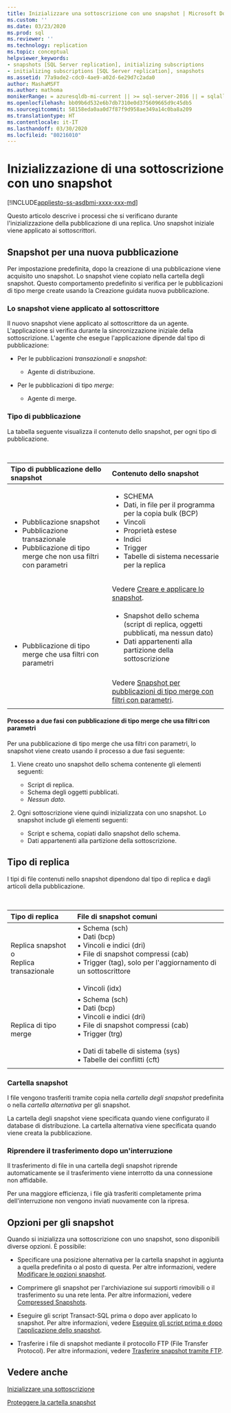 ```yaml
---
title: Inizializzare una sottoscrizione con uno snapshot | Microsoft Docs
ms.custom: ''
ms.date: 03/23/2020
ms.prod: sql
ms.reviewer: ''
ms.technology: replication
ms.topic: conceptual
helpviewer_keywords:
- snapshots [SQL Server replication], initializing subscriptions
- initializing subscriptions [SQL Server replication], snapshots
ms.assetid: 77a9ade2-cdc0-4ae9-a02d-6e29d7c2ada0
author: MashaMSFT
ms.author: mathoma
monikerRange: = azuresqldb-mi-current || >= sql-server-2016 || = sqlallproducts-allversions
ms.openlocfilehash: bb09b6d532e6b7db7310e0d375609665d9c45db5
ms.sourcegitcommit: 58158eda0aa0d7f87f9d958ae349a14c0ba8a209
ms.translationtype: HT
ms.contentlocale: it-IT
ms.lasthandoff: 03/30/2020
ms.locfileid: "80216010"
---
```

# <a name="initialize-a-subscription-with-a-snapshot"></a>Inizializzazione di una sottoscrizione con uno snapshot

[!INCLUDE[appliesto-ss-asdbmi-xxxx-xxx-md](../../includes/appliesto-ss-asdbmi-xxxx-xxx-md.md)]

Questo articolo descrive i processi che si verificano durante l'inizializzazione della pubblicazione di una replica. Uno snapshot iniziale viene applicato ai sottoscrittori.

## <a name="snapshot-for-a-new-publication"></a>Snapshot per una nuova pubblicazione

Per impostazione predefinita, dopo la creazione di una pubblicazione viene acquisito uno snapshot.
Lo snapshot viene copiato nella cartella degli snapshot. Questo comportamento predefinito si verifica per le pubblicazioni di tipo merge create usando la Creazione guidata nuova pubblicazione.

### <a name="snapshot-is-applied-to-subscriber"></a>Lo snapshot viene applicato al sottoscrittore

Il nuovo snapshot viene applicato al sottoscrittore da un agente. L'applicazione si verifica durante la sincronizzazione iniziale della sottoscrizione. L'agente che esegue l'applicazione dipende dal tipo di pubblicazione:

- Per le pubblicazioni _transazionali_ e _snapshot_:
  - Agente di distribuzione.

- Per le pubblicazioni di tipo _merge_:
  - Agente di merge.

### <a name="type-of-publication"></a>Tipo di pubblicazione

La tabella seguente visualizza il contenuto dello snapshot, per ogni tipo di pubblicazione.

&nbsp;

| Tipo di pubblicazione dello snapshot | Contenuto dello snapshot |
| :---------------------------------------- | :----------------------- |
| <ul> <li>Pubblicazione snapshot</li> <li>Pubblicazione transazionale</li> <li>Pubblicazione di tipo merge che non usa filtri con parametri</li> </ul> | <ul> <li>SCHEMA</li> <li>Dati, in file per il programma per la copia bulk (BCP)</li> <li>Vincoli</li> <li>Proprietà estese</li> <li>Indici</li> <li>Trigger</li> <li>Tabelle di sistema necessarie per la replica</li> </ul> <br/>Vedere [Creare e applicare lo snapshot](../../relational-databases/replication/create-and-apply-the-initial-snapshot.md). |
| <ul> <li>Pubblicazione di tipo merge che usa filtri con parametri</li> </ul> | <ul> <li>Snapshot dello schema (script di replica, oggetti pubblicati, ma nessun dato)</li> <li>Dati appartenenti alla partizione della sottoscrizione</li> </ul> <br/>Vedere [Snapshot per pubblicazioni di tipo merge con filtri con parametri](../../relational-databases/replication/create-a-snapshot-for-a-merge-publication-with-parameterized-filters.md). |
| | |

#### <a name="two-part-process-with-merge-publication-that-uses-parameterized-filters"></a>Processo a due fasi con pubblicazione di tipo merge che usa filtri con parametri

Per una pubblicazione di tipo merge che usa filtri con parametri, lo snapshot viene creato usando il processo a due fasi seguente:

1. Viene creato uno snapshot dello schema contenente gli elementi seguenti:
   - Script di replica.
   - Schema degli oggetti pubblicati.
   - _Nessun dato._

2. Ogni sottoscrizione viene quindi inizializzata con uno snapshot. Lo snapshot include gli elementi seguenti:
   - Script e schema, copiati dallo snapshot dello schema.
   - Dati appartenenti alla partizione della sottoscrizione.

## <a name="type-of-replication"></a>Tipo di replica

I tipi di file contenuti nello snapshot dipendono dal tipo di replica e dagli articoli della pubblicazione.

&nbsp;

| Tipo di replica | File di snapshot comuni |
| :------------------ | :-------------------- |
| Replica snapshot o<br/>Replica transazionale | &bullet; Schema (sch) <br/>&bullet; Dati (bcp) <br/>&bullet; Vincoli e indici (dri) <br/>&bullet; File di snapshot compressi (cab) <br/>&bullet; Trigger (tag), solo per l'aggiornamento di un sottoscrittore <br/><br/>&bullet; Vincoli (idx) |
| Replica di tipo merge                                      | &bullet; Schema (sch) <br/>&bullet; Dati (bcp) <br/>&bullet; Vincoli e indici (dri) <br/>&bullet; File di snapshot compressi (cab) <br/>&bullet; Trigger (trg) <br/><br/>&bullet; Dati di tabelle di sistema (sys) <br/>&bullet; Tabelle dei conflitti (cft) |
| | |

### <a name="snapshot-folder"></a>Cartella snapshot

I file vengono trasferiti tramite copia nella _cartella degli snapshot_ predefinita o nella _cartella alternativa_ per gli snapshot.

La cartella degli snapshot viene specificata quando viene configurato il database di distribuzione. La cartella alternativa viene specificata quando viene creata la pubblicazione.

### <a name="resume-transfer-after-interruption"></a>Riprendere il trasferimento dopo un'interruzione

Il trasferimento di file in una cartella degli snapshot riprende automaticamente se il trasferimento viene interrotto da una connessione non affidabile.

Per una maggiore efficienza, i file già trasferiti completamente prima dell'interruzione non vengono inviati nuovamente con la ripresa.

## <a name="snapshot-options"></a>Opzioni per gli snapshot

Quando si inizializza una sottoscrizione con uno snapshot, sono disponibili diverse opzioni. È possibile:

- Specificare una posizione alternativa per la cartella snapshot in aggiunta a quella predefinita o al posto di questa. Per altre informazioni, vedere [Modificare le opzioni snapshot](../../relational-databases/replication/snapshot-options.md).

- Comprimere gli snapshot per l'archiviazione sui supporti rimovibili o il trasferimento su una rete lenta. Per altre informazioni, vedere [Compressed Snapshots](../../relational-databases/replication/snapshot-options.md#compressed-snapshots).

- Eseguire gli script Transact-SQL prima o dopo aver applicato lo snapshot. Per altre informazioni, vedere [Eseguire gli script prima e dopo l'applicazione dello snapshot](../../relational-databases/replication/snapshot-options.md#execute-scripts-before-and-after-snapshot-is-applied).

- Trasferire i file di snapshot mediante il protocollo FTP (File Transfer Protocol). Per altre informazioni, vedere [Trasferire snapshot tramite FTP](../../relational-databases/replication/publish/deliver-a-snapshot-through-ftp.md).

## <a name="see-also"></a>Vedere anche

[Inizializzare una sottoscrizione](../../relational-databases/replication/initialize-a-subscription.md)

[Proteggere la cartella snapshot](../../relational-databases/replication/security/secure-the-snapshot-folder.md)
